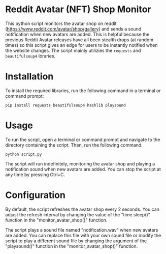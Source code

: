 # Reddit Avatar (NFT) Shop Monitor
This python script monitors the avatar shop on reddit (https://www.reddit.com/avatar/shop/gallery) and sends a sound notification when new avatars are added.
This is helpful because the previous Reddit Avatar releases have all been stealth drops (at random times) so this script gives an edge for users to be instantly notified when the website changes.
The script mainly utilizies the `requests` and `beautifulsoup4` ibraries.

# Installation
To install the required libraries, run the following command in a terminal or command prompt:
```
pip install requests beautifulsoup4 hashlib playsound
```
# Usage
To run the script, open a terminal or command prompt and navigate to the directory containing the script. Then, run the following command:
```
python script.py
```
The script will run indefinitely, monitoring the avatar shop and playing a notification sound when new avatars are added. You can stop the script at any time by pressing Ctrl+C.

# Configuration
By default, the script refreshes the avatar shop every 2 seconds. You can adjust the refresh interval by changing the value of the "time.sleep()" function in the "monitor_avatar_shop()" function.

The script plays a sound file named "notification.wav" when new avatars are added. You can replace this file with your own sound file or modify the script to play a different sound file by changing the argument of the "playsound()" function in the "monitor_avatar_shop()" function.
